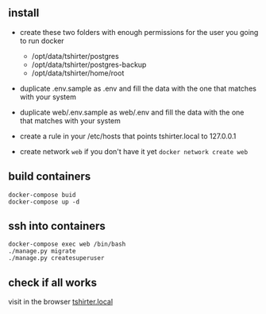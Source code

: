## install

- create these two folders with enough permissions for the user you going to run docker
    - /opt/data/tshirter/postgres
    - /opt/data/tshirter/postgres-backup
    - /opt/data/tshirter/home/root
    
- duplicate .env.sample as .env and fill the data with the one that matches with your system
- duplicate web/.env.sample as web/.env and fill the data with the one that matches with your system

- create a rule in your /etc/hosts that points tshirter.local to 127.0.0.1

- create network `web` if you don't have it yet `docker network create web`

## build containers

```
docker-compose buid
docker-compose up -d
```

## ssh into containers

```
docker-compose exec web /bin/bash
./manage.py migrate
./manage.py createsuperuser
```

## check if all works

visit in the browser [tshirter.local](http://tshirter.local)